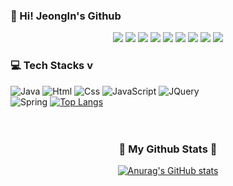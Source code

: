 
### :cherries: Hi! JeongIn's Github

<div align="center">
<img src="https://img.shields.io/badge/-Java-007396?style=flat-square&logo=Java&logoColor=white"/>
<img src="https://img.shields.io/badge/-JavaScript-F7DF1E?style=flat-square&logo=JavaScript&logoColor=white"/>
<img src="https://img.shields.io/badge/-Spring-6DB33F?style=flat-square&logo=Spring&logoColor=white"/>
<img src="https://img.shields.io/badge/-TomCat-F8DC75?style=flat-square&logo=Apache Tomcat&logoColor=black"/>
<img src="https://img.shields.io/badge/-HTML-E34F26?style=flat-square&logo=HTML5&logoColor=white"/>
<img src="https://img.shields.io/badge/-CSS-31572B6?style=flat-square&logo=CSS3&logoColor=white"/>
<img src="https://img.shields.io/badge/-BootStrap-7952B3?style=flat-square&logo=Bootstrap&logoColor=white"/>
<img src="https://img.shields.io/badge/-MySQL-4479A1?style=flat-square&logo=MySQL&logoColor=white"/>
<img src="https://img.shields.io/badge/-Oracle-F80000?style=flat-square&logo=Oracle&logoColor=white"/>
</div>

### 💻 Tech Stacks v
<img alt="Java" src ="https://img.shields.io/badge/Java-007396.svg?&style=for-the-badge&logo=Java&logoColor=white"/> <img alt="Html" src ="https://img.shields.io/badge/HTML5-E34F26.svg?&style=for-the-badge&logo=HTML5&logoColor=white"/> <img alt="Css" src ="https://img.shields.io/badge/CSS3-1572B6.svg?&style=for-the-badge&logo=CSS3&logoColor=white"/> <img alt="JavaScript" src ="https://img.shields.io/badge/JavaScriipt-F7DF1E.svg?&style=for-the-badge&logo=JavaScript&logoColor=black"/> <img alt="JQuery" src ="https://img.shields.io/badge/JQuery-0769AD.svg?&style=for-the-badge&logo=JQuery&logoColor=white"/><br/>
<img alt="Spring" src ="https://img.shields.io/badge/Spring-6DB33F.svg?&style=for-the-badge&logo=Spring&logoColor=white"/>
[![Top Langs](https://github-readme-stats.vercel.app/api/top-langs/?username=D3vL4dy&layout=compact)](https://github.com/D3vL4dy/github-readme-stats)
<br/><br/><br/>

<h3 align="center">🌟 My Github Stats 🌟</h3>
<div align="center">

[![Anurag's GitHub stats](https://github-readme-stats.vercel.app/api?username=hyeinisfree&hide_title=true&show_icons=true&include_all_commits=true&disable_animations=true&theme=vue)](https://github.com/anuraghazra/github-readme-stats)
</div>
</div>


